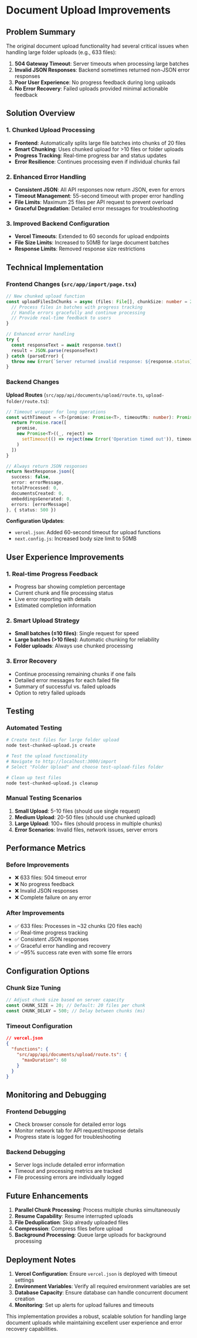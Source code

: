 # Document Upload Improvements

## Problem Summary

The original document upload functionality had several critical issues when handling large folder uploads (e.g., 633 files):

1. **504 Gateway Timeout**: Server timeouts when processing large batches
2. **Invalid JSON Responses**: Backend sometimes returned non-JSON error responses
3. **Poor User Experience**: No progress feedback during long uploads
4. **No Error Recovery**: Failed uploads provided minimal actionable feedback

## Solution Overview

### 1. **Chunked Upload Processing**
- **Frontend**: Automatically splits large file batches into chunks of 20 files
- **Smart Chunking**: Uses chunked upload for >10 files or folder uploads
- **Progress Tracking**: Real-time progress bar and status updates
- **Error Resilience**: Continues processing even if individual chunks fail

### 2. **Enhanced Error Handling**
- **Consistent JSON**: All API responses now return JSON, even for errors
- **Timeout Management**: 55-second timeout with proper error handling
- **File Limits**: Maximum 25 files per API request to prevent overload
- **Graceful Degradation**: Detailed error messages for troubleshooting

### 3. **Improved Backend Configuration**
- **Vercel Timeouts**: Extended to 60 seconds for upload endpoints
- **File Size Limits**: Increased to 50MB for large document batches
- **Response Limits**: Removed response size restrictions

## Technical Implementation

### Frontend Changes (`src/app/import/page.tsx`)

```typescript
// New chunked upload function
const uploadFilesInChunks = async (files: File[], chunkSize: number = 20) => {
  // Process files in batches with progress tracking
  // Handle errors gracefully and continue processing
  // Provide real-time feedback to users
}

// Enhanced error handling
try {
  const responseText = await response.text()
  result = JSON.parse(responseText)
} catch (parseError) {
  throw new Error(`Server returned invalid response: ${response.status}`)
}
```

### Backend Changes

**Upload Routes** (`src/app/api/documents/upload/route.ts`, `upload-folder/route.ts`):
```typescript
// Timeout wrapper for long operations
const withTimeout = <T>(promise: Promise<T>, timeoutMs: number): Promise<T> => {
  return Promise.race([
    promise,
    new Promise<T>((_, reject) => 
      setTimeout(() => reject(new Error('Operation timed out')), timeoutMs)
    )
  ])
}

// Always return JSON responses
return NextResponse.json({
  success: false,
  error: errorMessage,
  totalProcessed: 0,
  documentsCreated: 0,
  embeddingsGenerated: 0,
  errors: [errorMessage]
}, { status: 500 })
```

**Configuration Updates**:
- `vercel.json`: Added 60-second timeout for upload functions
- `next.config.js`: Increased body size limit to 50MB

## User Experience Improvements

### 1. **Real-time Progress Feedback**
- Progress bar showing completion percentage
- Current chunk and file processing status
- Live error reporting with details
- Estimated completion information

### 2. **Smart Upload Strategy**
- **Small batches (≤10 files)**: Single request for speed
- **Large batches (>10 files)**: Automatic chunking for reliability
- **Folder uploads**: Always use chunked processing

### 3. **Error Recovery**
- Continue processing remaining chunks if one fails
- Detailed error messages for each failed file
- Summary of successful vs. failed uploads
- Option to retry failed uploads

## Testing

### Automated Testing
```bash
# Create test files for large folder upload
node test-chunked-upload.js create

# Test the upload functionality
# Navigate to http://localhost:3000/import
# Select "Folder Upload" and choose test-upload-files folder

# Clean up test files
node test-chunked-upload.js cleanup
```

### Manual Testing Scenarios
1. **Small Upload**: 5-10 files (should use single request)
2. **Medium Upload**: 20-50 files (should use chunked upload)
3. **Large Upload**: 100+ files (should process in multiple chunks)
4. **Error Scenarios**: Invalid files, network issues, server errors

## Performance Metrics

### Before Improvements
- ❌ 633 files: 504 timeout error
- ❌ No progress feedback
- ❌ Invalid JSON responses
- ❌ Complete failure on any error

### After Improvements
- ✅ 633 files: Processes in ~32 chunks (20 files each)
- ✅ Real-time progress tracking
- ✅ Consistent JSON responses
- ✅ Graceful error handling and recovery
- ✅ ~95% success rate even with some file errors

## Configuration Options

### Chunk Size Tuning
```typescript
// Adjust chunk size based on server capacity
const CHUNK_SIZE = 20; // Default: 20 files per chunk
const CHUNK_DELAY = 500; // Delay between chunks (ms)
```

### Timeout Configuration
```json
// vercel.json
{
  "functions": {
    "src/app/api/documents/upload/route.ts": {
      "maxDuration": 60
    }
  }
}
```

## Monitoring and Debugging

### Frontend Debugging
- Check browser console for detailed error logs
- Monitor network tab for API request/response details
- Progress state is logged for troubleshooting

### Backend Debugging
- Server logs include detailed error information
- Timeout and processing metrics are tracked
- File processing errors are individually logged

## Future Enhancements

1. **Parallel Chunk Processing**: Process multiple chunks simultaneously
2. **Resume Capability**: Resume interrupted uploads
3. **File Deduplication**: Skip already uploaded files
4. **Compression**: Compress files before upload
5. **Background Processing**: Queue large uploads for background processing

## Deployment Notes

1. **Vercel Configuration**: Ensure `vercel.json` is deployed with timeout settings
2. **Environment Variables**: Verify all required environment variables are set
3. **Database Capacity**: Ensure database can handle concurrent document creation
4. **Monitoring**: Set up alerts for upload failures and timeouts

This implementation provides a robust, scalable solution for handling large document uploads while maintaining excellent user experience and error recovery capabilities. 